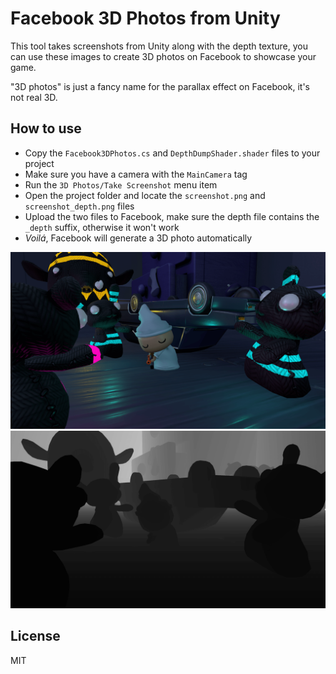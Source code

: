 # Facebook 3D Photos from Unity

This tool takes screenshots from Unity along with the depth texture, you can use these images to create 3D photos on Facebook to showcase your game.

"3D photos" is just a fancy name for the parallax effect on Facebook, it's not real 3D.

## How to use

- Copy the `Facebook3DPhotos.cs` and `DepthDumpShader.shader` files to your project
- Make sure you have a camera with the `MainCamera` tag
- Run the `3D Photos/Take Screenshot` menu item
- Open the project folder and locate the `screenshot.png` and `screenshot_depth.png` files
- Upload the two files to Facebook, make sure the depth file contains the `_depth` suffix, otherwise it won't work
- *Voilá*, Facebook will generate a 3D photo automatically

![Screenshot](screenshot.png "Screenshot")
![Depth](screenshot_depth.png "Depth")

## License

MIT
